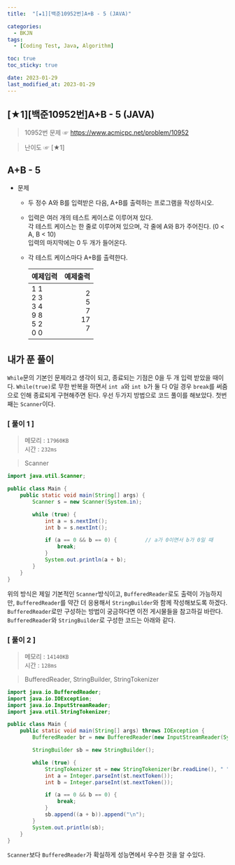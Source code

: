 ```yaml
---
title:  "[★1][백준10952번]A+B - 5 (JAVA)" 

categories:
  - BKJN
tags:
  - [Coding Test, Java, Algorithm]

toc: true
toc_sticky: true

date: 2023-01-29
last_modified_at: 2023-01-29
---
```

[★1][백준10952번]A+B - 5 (JAVA)
----
> 10952번 문제 ☞ <https://www.acmicpc.net/problem/10952>  

> 난이도 ☞ [★1]
  
## A+B - 5  
  
- 문제
  - 두 정수 A와 B를 입력받은 다음, A+B를 출력하는 프로그램을 작성하시오.
  - 입력은 여러 개의 테스트 케이스로 이루어져 있다.<br>각 테스트 케이스는 한 줄로 이루어져 있으며, 각 줄에 A와 B가 주어진다. (0 < A, B < 10)<br>입력의 마지막에는 0 두 개가 들어온다.
  - 각 테스트 케이스마다 A+B를 출력한다.
    
	|예제입력|예제출력|
	|:--|--:|
	|1 1<br>2 3<br>3 4<br>9 8<br>5 2<br>0 0|2<br>5<br>7<br>17<br>7|

  
## 내가 푼 풀이  
`While`문의 기본인 문제라고 생각이 되고, 종료되는 기점은 0을 두 개 입력 받았을 때이다. `While(true)`로 무한 반복을 하면서 `int a`와 `int b`가 둘 다 0일 경우 `break`를 써줌으로 인해 종료되게 구현해주면 된다. 우선 두가지 방법으로 코드 풀이를 해보았다. 첫번째는 `Scanner`이다.
### [ 풀이 1 ]  
>메모리 : `17960KB`  
>시간 : `232ms`  

> Scanner
  
```java
import java.util.Scanner;

public class Main {
	public static void main(String[] args) {
		Scanner s = new Scanner(System.in);

		while (true) {
			int a = s.nextInt();
			int b = s.nextInt();

			if (a == 0 && b == 0) {         // a가 0이면서 b가 0일 때
				break;
			}
			System.out.println(a + b);
		}
	}
}
```
위의 방식은 제일 기본적인 `Scanner`방식이고, `BufferedReader`로도 출력이 가능하지만, `BufferedReader`를 약간 더 응용해서 `StringBuilder`와 함께 작성해보도록 하겠다. `BufferedReader`로만 구성하는 방법이 궁금하다면 이전 게시물들을 참고하길 바란다. `BufferedReader`와 `StringBuilder`로 구성한 코드는 아래와 같다.
### [ 풀이 2 ]  
>메모리 : `14140KB`  
>시간 : `128ms`  
  
>BufferedReader, StringBuilder, StringTokenizer
  
```java
import java.io.BufferedReader;
import java.io.IOException;
import java.io.InputStreamReader;
import java.util.StringTokenizer;

public class Main {
	public static void main(String[] args) throws IOException {
		BufferedReader br = new BufferedReader(new InputStreamReader(System.in));

		StringBuilder sb = new StringBuilder();

		while (true) {
			StringTokenizer st = new StringTokenizer(br.readLine(), " ");
			int a = Integer.parseInt(st.nextToken());
			int b = Integer.parseInt(st.nextToken());

			if (a == 0 && b == 0) {
				break;
			}
			sb.append((a + b)).append("\n");
		}
		System.out.println(sb);
	}
}
```
`Scanner`보다 `BufferedReader`가 확실하게 성능면에서 우수한 것을 알 수있다.